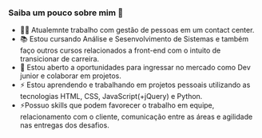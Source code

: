 ### Saiba um pouco sobre mim 👋

<div>
  <ul>
      <li> 🧑‍💼 Atualemnte trabalho com gestão de pessoas em um contact center.</li>
      <li> 📚 Estou cursando Análise e Sesenvolvimento de Sistemas e também faço outros cursos relacionados a front-end com o intuito de transicionar de carreira.</li>
      <li> 🤝 Estou aberto a oportunidades para ingressar no mercado como Dev junior e colaborar em projetos.</li>
      <li> ⚡ Estou aprendendo e trabalhando em projetos pessoais utilizando as tecnologias HTML, CSS, JavaScript(+jQuery) e Python.</li>
      <li> ⚡Possuo skills que podem favorecer o trabalho em equipe, relacionamento com o cliente, comunicação entre as áreas e agilidade nas entregas dos desafios.</li>
  </ul>
</div>
